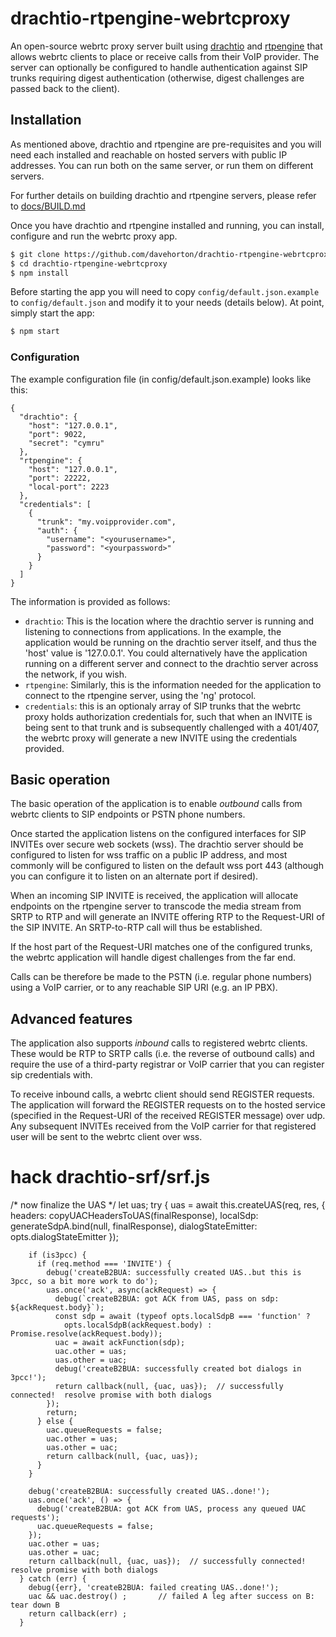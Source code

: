 # drachtio-rtpengine-webrtcproxy

An open-source webrtc proxy server built using [drachtio](https://drachtio.org) and [rtpengine](https://github.com/sipwise/rtpengine) that allows webrtc clients to place or receive calls from their VoIP provider. The server can optionally be configured to handle authentication against SIP trunks requiring digest authentication (otherwise, digest challenges are passed back to the client).

## Installation

As mentioned above, drachtio and rtpengine are pre-requisites and you will need each installed and reachable on hosted servers with public IP addresses.  You can run both on the same server, or run them on different servers.

For further details on building drachtio and rtpengine servers, please refer to [docs/BUILD.md](docs/BUILD.md)

Once you have drachtio and rtpengine installed and running, you can install, configure and run the webrtc proxy app.

```bash
$ git clone https://github.com/davehorton/drachtio-rtpengine-webrtcproxy.git
$ cd drachtio-rtpengine-webrtcproxy
$ npm install
```

Before starting the app you will need to copy `config/default.json.example` to `config/default.json` and modify it to your needs (details below). At point, simply start the app:

```bash
$ npm start
```
### Configuration
The example configuration file (in config/default.json.example) looks like this:
```
{
  "drachtio": {
    "host": "127.0.0.1",
    "port": 9022,
    "secret": "cymru"
  },
  "rtpengine": {
    "host": "127.0.0.1",
    "port": 22222,
    "local-port": 2223
  },
  "credentials": [
    {
      "trunk": "my.voipprovider.com",
      "auth": {
        "username": "<yourusername>",
        "password": "<yourpassword>"
      }
    }
  ]
}
```
The information is provided as follows:
* `drachtio`: This is the location where the drachtio server is running and listening to connections from applications.  In the example, the application would be running on the drachtio server itself, and thus the 'host' value is '127.0.0.1'.  You could alternatively have the application running on a different server and connect to the drachtio server across the network, if you wish.
* `rtpengine`: Similarly, this is the information needed for the application to connect to the rtpengine server, using the 'ng' protocol.
* `credentials`: this is an optionaly array of SIP trunks that the webrtc proxy holds authorization credentials for, such that when an INVITE is being sent to that trunk and is subsequently challenged with a 401/407, the webrtc proxy will generate a new INVITE using the credentials provided.

## Basic operation

The basic operation of the application is to enable *outbound* calls from webrtc clients to SIP endpoints or PSTN phone numbers.

Once started the application listens on the configured interfaces for SIP INVITEs over secure web sockets (wss).  The drachtio server should be configured to listen for wss traffic on a public IP address, and most commonly will be configured to listen on the default wss port 443 (although you can configure it to listen on an alternate port if desired).

When an incoming SIP INVITE is received, the application will allocate endpoints on the rtpengine server to transcode the media stream from SRTP to RTP and will generate an INVITE offering RTP to the Request-URI of the SIP INVITE.  An SRTP-to-RTP call will thus be established.

If the host part of the Request-URI matches one of the configured trunks, the webrtc application will handle digest challenges from the far end.

Calls can be therefore be made to the PSTN (i.e. regular phone numbers) using a VoIP carrier, or to any reachable SIP URI (e.g. an IP PBX).

## Advanced features

The application also supports *inbound* calls to registered webrtc clients.  These would be RTP to SRTP calls (i.e. the reverse of outbound calls) and require the use of a third-party registrar or VoIP carrier that you can register sip credentials with.

To receive inbound calls, a webrtc client should send REGISTER requests.  The application will forward the REGISTER requests on to the hosted service (specified in the Request-URI of the received REGISTER message) over udp.  Any subsequent INVITEs received from the VoIP carrier for that registered user will be sent to the webrtc client over wss.
# hack drachtio-srf/srf.js
 /* now finalize the UAS */
      let uas;
      try {
        uas = await this.createUAS(req, res, {
          headers: copyUACHeadersToUAS(finalResponse),
          localSdp: generateSdpA.bind(null, finalResponse),
          dialogStateEmitter: opts.dialogStateEmitter
        });

        if (is3pcc) {
          if (req.method === 'INVITE') {
            debug('createB2BUA: successfully created UAS..but this is 3pcc, so a bit more work to do');
            uas.once('ack', async(ackRequest) => {
              debug(`createB2BUA: got ACK from UAS, pass on sdp: ${ackRequest.body}`);
              const sdp = await (typeof opts.localSdpB === 'function' ?
                opts.localSdpB(ackRequest.body) : Promise.resolve(ackRequest.body));
              uac = await ackFunction(sdp);
              uac.other = uas;
              uas.other = uac;
              debug('createB2BUA: successfully created bot dialogs in 3pcc!');
              return callback(null, {uac, uas});  // successfully connected!  resolve promise with both dialogs
            });
            return;
          } else {
            uac.queueRequests = false;
            uac.other = uas;
            uas.other = uac;
            return callback(null, {uac, uas});
          }
        }

        debug('createB2BUA: successfully created UAS..done!');
        uas.once('ack', () => {
          debug('createB2BUA: got ACK from UAS, process any queued UAC requests');
          uac.queueRequests = false;
        });
        uac.other = uas;
        uas.other = uac;
        return callback(null, {uac, uas});  // successfully connected!  resolve promise with both dialogs
      } catch (err) {
        debug({err}, 'createB2BUA: failed creating UAS..done!');
        uac && uac.destroy() ;       // failed A leg after success on B: tear down B
        return callback(err) ;
      }

